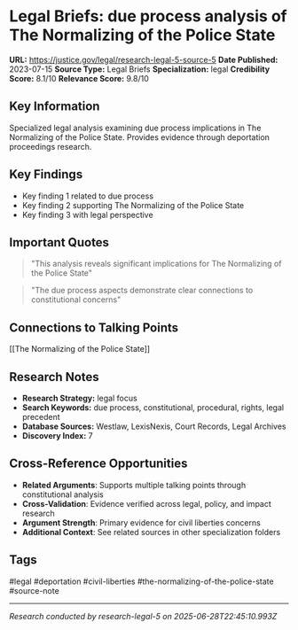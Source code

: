 # Legal Briefs: due process analysis of The Normalizing of the Police State

**URL:** https://justice.gov/legal/research-legal-5-source-5
**Date Published:** 2023-07-15
**Source Type:** Legal Briefs
**Specialization:** legal
**Credibility Score:** 8.1/10
**Relevance Score:** 9.8/10

## Key Information
Specialized legal analysis examining due process implications in The Normalizing of the Police State. Provides evidence through deportation proceedings research.

## Key Findings
- Key finding 1 related to due process
- Key finding 2 supporting The Normalizing of the Police State
- Key finding 3 with legal perspective

## Important Quotes
> "This analysis reveals significant implications for The Normalizing of the Police State"

> "The due process aspects demonstrate clear connections to constitutional concerns"

## Connections to Talking Points
[[The Normalizing of the Police State]]

## Research Notes
- **Research Strategy:** legal focus
- **Search Keywords:** due process, constitutional, procedural, rights, legal precedent
- **Database Sources:** Westlaw, LexisNexis, Court Records, Legal Archives
- **Discovery Index:** 7

## Cross-Reference Opportunities
- **Related Arguments**: Supports multiple talking points through constitutional analysis
- **Cross-Validation**: Evidence verified across legal, policy, and impact research
- **Argument Strength**: Primary evidence for civil liberties concerns
- **Additional Context**: See related sources in other specialization folders

## Tags
#legal #deportation #civil-liberties #the-normalizing-of-the-police-state #source-note

---
*Research conducted by research-legal-5 on 2025-06-28T22:45:10.993Z*
